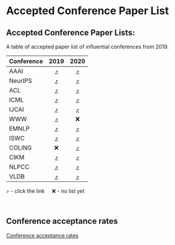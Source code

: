 # Accepted Conference Paper List

## Accepted Conference Paper Lists:
A table of accepted paper list of influential conferences from 2019.

| **Conference** | 2019 | 2020 |
| :----------| :----:| :----:|
| AAAI       | [:arrow_heading_up:](https://aaai.org/Conferences/AAAI-19/wp-content/uploads/2018/11/AAAI-19_Accepted_Papers.pdf) | [:arrow_heading_up:](https://aaai.org/Conferences/AAAI-20/wp-content/uploads/2020/01/AAAI-20-Accepted-Paper-List.pdf) |
| NeurIPS       | [:arrow_heading_up:](https://papers.nips.cc/book/advances-in-neural-information-processing-systems-32-2019) | [:arrow_heading_up:](https://neurips.cc/Conferences/2020/AcceptedPapersInitial) |
| ACL      | [:arrow_heading_up:](https://www.aclweb.org/anthology/volumes/P19-1/) | [:arrow_heading_up:](https://acl2020.org/program/accepted/) |
| ICML | [:arrow_heading_up:](https://www.idiap.ch/~katharas/pages/accepted-papers-at-icml-2019.html) | [:arrow_heading_up:](https://icml.cc/Conferences/2020/Schedule?type=Poster) |
| IJCAI | [:arrow_heading_up:](https://www.ijcai19.org/accepted-papers.html) | [:arrow_heading_up:](http://static.ijcai.org/2020-accepted_papers.html) |
| WWW | [:arrow_heading_up:](https://www2019.thewebconf.org/accepted-papers) | :x: |
| EMNLP | [:arrow_heading_up:](https://github.com/roomylee/EMNLP-2019-Papers) | [:arrow_heading_up:](https://2020.emnlp.org/papers/main) |
| ISWC | [:arrow_heading_up:](https://iswc2019.semanticweb.org/accepted-papers/) | [:arrow_heading_up:](https://iswc2020.semanticweb.org/program/accepted-papers/) |
| COLING | :x: | [:arrow_heading_up:](https://coling2020.org/pages/accepted_papers_main_conference.html) |
| CIKM | [:arrow_heading_up:](https://dblp.org/db/conf/cikm/cikm2019.html) | [:arrow_heading_up:](https://www.cikm2020.org/accepted-papers/accepted-research-papers/) |
| NLPCC | [:arrow_heading_up:](http://tcci.ccf.org.cn/conference/2019/acceptpapers.php) | [:arrow_heading_up:](http://tcci.ccf.org.cn/conference/2020/acceptpapers.php) |
| VLDB | [:arrow_heading_up:](https://vldb.org/2019/?papers-research) | [:arrow_heading_up:](https://vldb2020.org/accepted-papers.html) |

:arrow_heading_up: - click the link &nbsp; &nbsp;  :x: - no list yet

<br>

## Conference acceptance rates
[Conference acceptance rates](https://aclweb.org/aclwiki/Conference_acceptance_rates)
